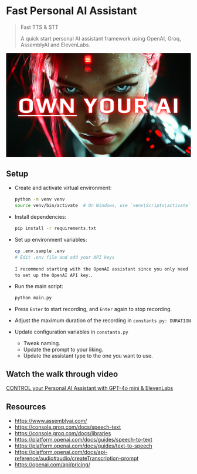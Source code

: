 # Fast Personal AI Assistant
> Fast TTS & STT
>
> A quick start personal AI assistant framework using OpenAI, Groq, AssemblyAI and ElevenLabs.

![own-your-ai](./img/own-your-ai.png)

## Setup

- Create and activate virtual environment:
  ```bash
  python -m venv venv
  source venv/bin/activate  # On Windows, use `venv\Scripts\activate`
  ```

- Install dependencies:
  ```bash
  pip install -r requirements.txt
  ```

- Set up environment variables:
  ```bash
  cp .env.sample .env
  # Edit .env file and add your API keys
  ```
  `I recommend starting with the OpenAI assistant since you only need to set up the OpenAI API key.`.

- Run the main script:
  ```bash
  python main.py
  ```

- Press `Enter` to start recording, and `Enter` again to stop recording.

- Adjust the maximum duration of the recording in `constants.py: DURATION`

- Update configuration variables in `constants.py`
  - Tweak naming.
  - Update the prompt to your liking.
  - Update the assistant type to the one you want to use.

## Watch the walk through video
[CONTROL your Personal AI Assistant with GPT-4o mini & ElevenLabs](https://youtu.be/ikaKpfUOb0U)

## Resources
- https://www.assemblyai.com/ 
- https://console.groq.com/docs/speech-text
- https://console.groq.com/docs/libraries
- https://platform.openai.com/docs/guides/speech-to-text
- https://platform.openai.com/docs/guides/text-to-speech
- https://platform.openai.com/docs/api-reference/audio#audio/createTranscription-prompt
- https://openai.com/api/pricing/
